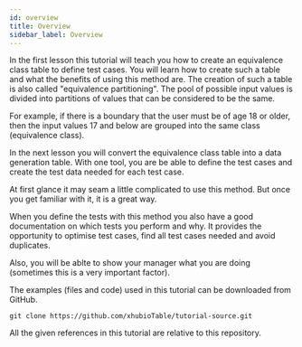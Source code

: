 ```yaml
---
id: overview
title: Overview
sidebar_label: Overview
---
```



In the first lesson this tutorial will teach you how to create an equivalence class table to define test cases.
You will learn how to create such a table and what the benefits of using this method are. The creation of such a table
is also called "equivalence partitioning". The pool of possible input values is divided into partitions of values
that can be considered to be the same.

For example, if there is a boundary that the user must be of age 18 or older, then the input values 17 and below
are grouped into the same class (equivalence class).

In the next lesson you will convert the equivalence class table into a data generation table. With one tool, you are be able to define the test cases and create the test data needed for each test case.

At first glance it may seam a little complicated to use this method. But once you get familiar
with it, it is a great way.

When you define the tests with this method you also have a good documentation on which tests you perform and why.
It provides the opportunity to optimise test cases, find all test cases needed and avoid duplicates.

Also, you will be ablte to show your manager what you are doing (sometimes this is a very important factor).

The examples (files and code) used in this tutorial can be downloaded from GitHub.

    git clone https://github.com/xhubioTable/tutorial-source.git

All the given references in this tutorial are relative to this repository.
